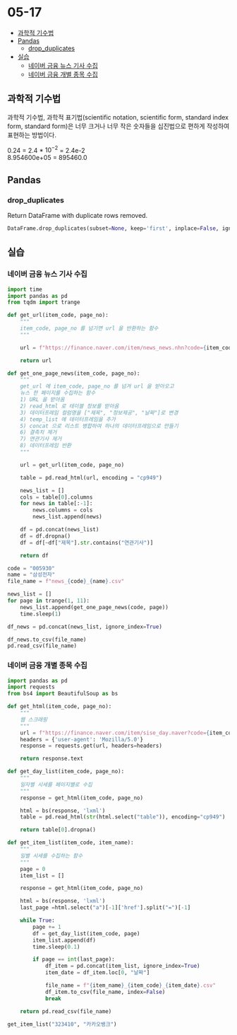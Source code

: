 # 05-17

- [과학적 기수법](#과학적-기수법)
- [Pandas](#pandas)
  - [drop_duplicates](#dropduplicates)
- [실습](#실습)
  - [네이버 금융 뉴스 기사 수집](#네이버-금융-뉴스-기사-수집)
  - [네이버 금융 개별 종목 수집](#네이버-금융-개별-종목-수집)

## 과학적 기수법

과학적 기수법, 과학적 표기법(scientific notation, scientific form, standard index form, standard form)은 너무 크거나 너무 작은 숫자들을 십진법으로 편하게 작성하여 표현하는 방법이다.

0.24 = 2.4 \* $10^{-2}$ = 2.4e-2  
8.954600e+05 = 895460.0

## Pandas

### drop_duplicates

Return DataFrame with duplicate rows removed.

```python
DataFrame.drop_duplicates(subset=None, keep='first', inplace=False, ignore_index=False)
```

## 실습

### 네이버 금융 뉴스 기사 수집

```python
import time
import pandas as pd
from tqdm import trange

def get_url(item_code, page_no):
    """
    item_code, page_no 를 넘기면 url 을 반환하는 함수
    """

    url = f"https://finance.naver.com/item/news_news.nhn?code={item_code}&page={page_no}&sm=title_entity_id.basic&clusterId="

    return url

def get_one_page_news(item_code, page_no):
    """
    get_url 에 item_code, page_no 를 넘겨 url 을 받아오고
    뉴스 한 페이지를 수집하는 함수
    1) URL 을 받아옴
    2) read_html 로 테이블 정보를 받아옴
    3) 데이터프레임 컬럼명을 ["제목", "정보제공", "날짜"]로 변경
    4) temp_list 에 데이터프레임을 추가
    5) concat 으로 리스트 병합하여 하나의 데이터프레임으로 만들기
    6) 결측치 제거
    7) 연관기사 제거
    8) 데이터프레임 반환
    """

    url = get_url(item_code, page_no)

    table = pd.read_html(url, encoding = "cp949")

    news_list = []
    cols = table[0].columns
    for news in table[:-1]:
        news.columns = cols
        news_list.append(news)

    df = pd.concat(news_list)
    df = df.dropna()
    df = df[~df["제목"].str.contains("연관기사")]

    return df

code = "005930"
name = "삼성전자"
file_name = f"news_{code}_{name}.csv"

news_list = []
for page in trange(1, 11):
    news_list.append(get_one_page_news(code, page))
    time.sleep(1)

df_news = pd.concat(news_list, ignore_index=True)

df_news.to_csv(file_name)
pd.read_csv(file_name)
```

### 네이버 금융 개별 종목 수집

```python
import pandas as pd
import requests
from bs4 import BeautifulSoup as bs

def get_html(item_code, page_no):
    """
    웹 스크래핑
    """
    url = f"https://finance.naver.com/item/sise_day.naver?code={item_code}&page={page_no}"
    headers = {'user-agent': 'Mozilla/5.0'}
    response = requests.get(url, headers=headers)

    return response.text

def get_day_list(item_code, page_no):
    """
    일자별 시세를 페이지별로 수집
    """
    response = get_html(item_code, page_no)

    html = bs(response, 'lxml')
    table = pd.read_html(str(html.select("table")), encoding="cp949")

    return table[0].dropna()

def get_item_list(item_code, item_name):
    """
    일별 시세를 수집하는 함수
    """
    page = 0
    item_list = []

    response = get_html(item_code, page_no)

    html = bs(response, 'lxml')
    last_page =html.select("a")[-1]['href'].split("=")[-1]

    while True:
        page += 1
        df = get_day_list(item_code, page)
        item_list.append(df)
        time.sleep(0.1)

        if page == int(last_page):
            df_item = pd.concat(item_list, ignore_index=True)
            item_date = df_item.loc[0, "날짜"]

            file_name = f"{item_name}_{item_code}_{item_date}.csv"
            df_item.to_csv(file_name, index=False)
            break

    return pd.read_csv(file_name)

get_item_list("323410", "카카오뱅크")
```
